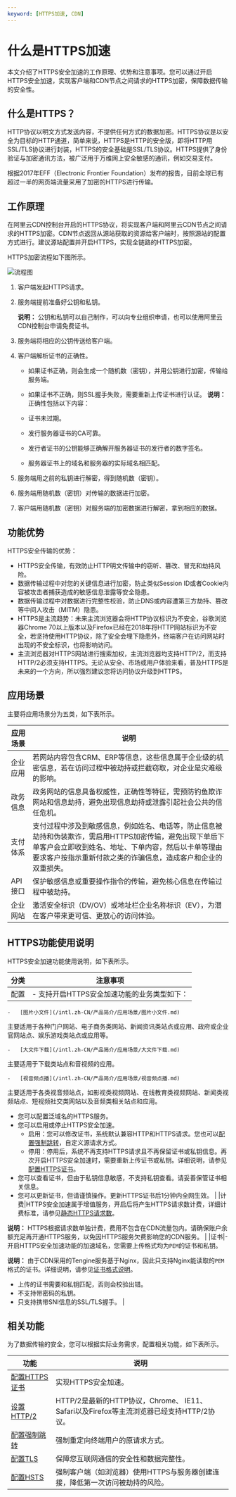 ```yaml
---
keyword: [HTTPS加速, CDN]
---
```


# 什么是HTTPS加速

本文介绍了HTTPS安全加速的工作原理、优势和注意事项。您可以通过开启HTTPS安全加速，实现客户端和CDN节点之间请求的HTTPS加密，保障数据传输的安全性。

## 什么是HTTPS？

HTTP协议以明文方式发送内容，不提供任何方式的数据加密。HTTPS协议是以安全为目标的HTTP通道，简单来说，HTTPS是HTTP的安全版，即将HTTP用SSL/TLS协议进行封装，HTTPS的安全基础是SSL/TLS协议。HTTPS提供了身份验证与加密通讯方法，被广泛用于万维网上安全敏感的通讯，例如交易支付。

根据2017年EFF（Electronic Frontier Foundation）发布的报告，目前全球已有超过一半的网页端流量采用了加密的HTTPS进行传输。

## 工作原理

在阿里云CDN控制台开启的HTTPS协议，将实现客户端和阿里云CDN节点之间请求的HTTPS加密。CDN节点返回从源站获取的资源给客户端时，按照源站的配置方式进行。建议源站配置并开启HTTPS，实现全链路的HTTPS加密。

HTTPS加密流程如下图所示。

![流程图](https://static-aliyun-doc.oss-accelerate.aliyuncs.com/assets/img/zh-CN/7864788951/p47884.png)

1.  客户端发起HTTPS请求。
2.  服务端提前准备好公钥和私钥。

    **说明：** 公钥和私钥可以自己制作，可以向专业组织申请，也可以使用阿里云CDN控制台申请免费证书。

3.  服务端将相应的公钥传送给客户端。
4.  客户端解析证书的正确性。

    -   如果证书正确，则会生成一个随机数（密钥），并用公钥进行加密，传输给服务端。
    -   如果证书不正确，则SSL握手失败，需要重新上传证书进行认证。
    **说明：** 正确性包括以下内容：

    -   证书未过期。
    -   发行服务器证书的CA可靠。
    -   发行者证书的公钥能够正确解开服务器证书的发行者的数字签名。
    -   服务器证书上的域名和服务器的实际域名相匹配。
5.  服务端用之前的私钥进行解密，得到随机数（密钥）。
6.  服务端用随机数（密钥）对传输的数据进行加密。
7.  客户端用随机数（密钥）对服务端的加密数据进行解密，拿到相应的数据。

## 功能优势

HTTPS安全传输的优势：

-   HTTPS安全传输，有效防止HTTP明文传输中的窃听、篡改、冒充和劫持风险。
-   数据传输过程中对您的关键信息进行加密，防止类似Session ID或者Cookie内容被攻击者捕获造成的敏感信息泄露等安全隐患。
-   数据传输过程中对数据进行完整性校验，防止DNS或内容遭第三方劫持、篡改等中间人攻击（MITM）隐患。
-   HTTPS是主流趋势：未来主流浏览器会将HTTP协议标识为不安全，谷歌浏览器Chrome 70以上版本以及Firefox已经在2018年将HTTP网站标识为不安全，若坚持使用HTTP协议，除了安全会埋下隐患外，终端客户在访问网站时出现的不安全标识，也将影响访问。
-   主流浏览器对HTTPS网站进行搜索加权，主流浏览器均支持HTTP/2，而支持HTTP/2必须支持HTTPS。无论从安全、市场或用户体验来看，普及HTTPS是未来的一个方向，所以强烈建议您将访问协议升级到HTTPS。

## 应用场景

主要将应用场景分为五类，如下表所示。

|应用场景|说明|
|----|--|
|企业应用|若网站内容包含CRM、ERP等信息，这些信息属于企业级的机密信息，若在访问过程中被劫持或拦截窃取，对企业是灾难级的影响。|
|政务信息|政务网站的信息具备权威性，正确性等特征，需预防钓鱼欺诈网站和信息劫持，避免出现信息劫持或泄露引起社会公共的信任危机。|
|支付体系|支付过程中涉及到敏感信息，例如姓名、电话等，防止信息被劫持和伪装欺诈，需启用HTTPS加密传输，避免出现下单后下单客户会立即收到姓名、地址、下单内容，然后以卡单等理由要求客户按指示重新付款之类的诈骗信息，造成客户和企业的双重损失。|
|API接口|保护敏感信息或重要操作指令的传输，避免核心信息在传输过程中被劫持。|
|企业网站|激活安全标识（DV/OV）或地址栏企业名称标识（EV），为潜在客户带来更可信、更放心的访问体验。|

## HTTPS功能使用说明

HTTPS安全加速功能使用说明，如下表所示。

|分类|注意事项|
|--|----|
|配置|-   支持开启HTTPS安全加速功能的业务类型如下：
    -   [图片小文件](/intl.zh-CN/产品简介/应用场景/图片小文件.md)

主要适用于各种门户网站、电子商务类网站、新闻资讯类站点或应用、政府或企业官网站点、娱乐游戏类站点或应用等。

    -   [大文件下载](/intl.zh-CN/产品简介/应用场景/大文件下载.md)

主要适用于下载类站点和音视频的应用。

    -   [视音频点播](/intl.zh-CN/产品简介/应用场景/视音频点播.md)

主要适用于各类视音频站点，如影视类视频网站、在线教育类视频网站、新闻类视频站点、短视频社交类网站以及音频类相关站点和应用。

-   您可以配置泛域名的HTTPS服务。
-   您可以启用或停止HTTPS安全加速。
    -   启用：您可以修改证书，系统默认兼容HTTP和HTTPS请求。您也可以[配置强制跳转](/intl.zh-CN/域名管理/HTTPS配置/配置强制跳转.md)，自定义源请求方式。
    -   停用：停用后，系统不再支持HTTPS请求且不再保留证书或私钥信息。再次开启HTTPS安全加速时，需要重新上传证书或私钥。详细说明，请参见[配置HTTPS证书](/intl.zh-CN/域名管理/HTTPS配置/配置HTTPS证书.md)。
-   您可以查看证书，但由于私钥信息敏感，不支持私钥查看。请妥善保管证书相关信息。
-   您可以更新证书，但请谨慎操作。更新HTTPS证书后1分钟内全网生效。 |
|计费|HTTPS安全加速属于增值服务，开启后将产生HTTPS请求数计费，详细计费标准，请参见[静态HTTPS请求数](/intl.zh-CN/产品定价/计费方式/增值服务计费.md)。

**说明：** HTTPS根据请求数单独计费，费用不包含在CDN流量包内。请确保账户余额充足再开通HTTPS服务，以免因HTTPS服务欠费影响您的CDN服务。 |
|证书|-   开启HTTPS安全加速功能的加速域名，您需要上传格式均为`PEM`的证书和私钥。

**说明：** 由于CDN采用的Tengine服务基于Nginx，因此只支持Nginx能读取的`PEM`格式的证书。详细说明，请参见[证书格式说明](/intl.zh-CN/域名管理/HTTPS配置/证书格式说明.md)。

-   上传的证书需要和私钥匹配，否则会校验出错。
-   不支持带密码的私钥。
-   只支持携带SNI信息的SSL/TLS握手。 |

## 相关功能

为了数据传输的安全，您可以根据实际业务需求，配置相关功能，如下表所示。

|功能|说明|
|--|--|
|[配置HTTPS证书](/intl.zh-CN/域名管理/HTTPS配置/配置HTTPS证书.md)|实现HTTPS安全加速。|
|[设置HTTP/2](/intl.zh-CN/域名管理/HTTPS配置/设置HTTP/2.md)|HTTP/2是最新的HTTP协议，Chrome、 IE11、Safari以及Firefox等主流浏览器已经支持HTTP/2协议。|
|[配置强制跳转](/intl.zh-CN/域名管理/HTTPS配置/配置强制跳转.md)|强制重定向终端用户的原请求方式。|
|[配置TLS](/intl.zh-CN/域名管理/HTTPS配置/配置TLS.md)|保障您互联网通信的安全性和数据完整性。|
|[配置HSTS](/intl.zh-CN/域名管理/HTTPS配置/配置HSTS.md)|强制客户端（如浏览器）使用HTTPS与服务器创建连接，降低第一次访问被劫持的风险。|

